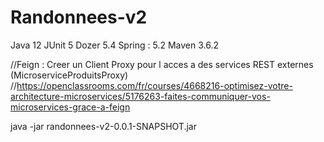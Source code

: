 # Randonnees-v2

Java 12
JUnit 5 
Dozer 5.4
Spring : 5.2
Maven 3.6.2


//Feign : Creer un Client Proxy pour l acces a des services REST externes (MicroserviceProduitsProxy)
//https://openclassrooms.com/fr/courses/4668216-optimisez-votre-architecture-microservices/5176263-faites-communiquer-vos-microservices-grace-a-feign

java -jar randonnees-v2-0.0.1-SNAPSHOT.jar

